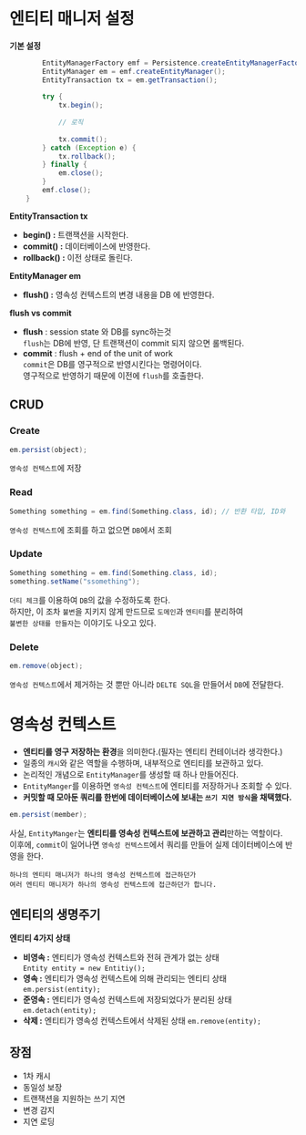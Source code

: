 # 엔티티 매니저 설정   
**기본 설정**  
```java
        EntityManagerFactory emf = Persistence.createEntityManagerFactory("hello");
        EntityManager em = emf.createEntityManager();
        EntityTransaction tx = em.getTransaction();
        
        try {
            tx.begin();
              
            // 로직  
              
            tx.commit();
        } catch (Exception e) {
            tx.rollback();
        } finally {
            em.close();
        }
        emf.close();
    }
```
**EntityTransaction tx**       
* **begin() :** 트랜잭션을 시작한다.   
* **commit() :** 데이터베이스에 반영한다.    
* **rollback() :** 이전 상태로 돌린다.     
  
**EntityManager em**     
* **flush() :** 영속성 컨텍스트의 변경 내용을 DB 에 반영한다.     
         
**flush vs commit**   
* **flush** : session state 와 DB를 sync하는것  
  `flush`는 DB에 반영, 단 트랜잭션이 commit 되지 않으면 롤백된다.  
* **commit** : flush + end of the unit of work    
  `commit`은 DB를 영구적으로 반영시킨다는 명령어이다.    
  영구적으로 반영하기 때문에 이전에 `flush`를 호출한다.        

## CRUD
### Create
```java
em.persist(object);
```
`영속성 컨텍스트`에 저장    
      
### Read
```java
Something something = em.find(Something.class, id); // 반환 타입, ID와 
```
`영속성 컨텍스트`에 조회를 하고 없으면 `DB`에서 조회      
      
### Update   
```java
Something something = em.find(Something.class, id);
something.setName("ssomething");
```     
`더티 체크`를 이용하여 `DB`의 값을 수정하도록 한다.      
하지만, 이 조차 `불변`을 지키지 않게 만드므로 `도메인`과 `엔티티`를 분리하여             
`불변한 상태를 만들자`는 이야기도 나오고 있다.         
     
### Delete   
```java   
em.remove(object);  
```
`영속성 컨텍스트`에서 제거하는 것 뿐만 아니라 `DELTE SQL`을 만들어서 `DB`에 전달한다.      

# 영속성 컨텍스트    
* **엔티티를 영구 저장하는 환경**을 의미한다.(필자는 엔티티 컨테이너라 생각한다.)           
* 일종의 `캐시`와 같은 역할을 수행하며, 내부적으로 엔티티를 보관하고 있다.              
* 논리적인 개념으로 `EntityManager`를 생성할 때 하나 만들어진다.        
* `EntityManger`를 이용하면 `영속성 컨텍스트`에 엔티티를 저장하거나 조회할 수 있다.       
* **커밋할 때 모아둔 쿼리를 한번에 데이터베이스에 보내는 `쓰기 지연 방식`을 채택했다.**     

```java
em.persist(member);    
```    
사실, `EntityManger`는 **엔티티를 영속성 컨텍스트에 보관하고 관리**만하는 역할이다.            
이후에, `commit`이 일어나면 `영속성 컨텍스트`에서 쿼리를 만들어 실제 데이터베이스에 반영을 한다.       
             
```   
하나의 엔티티 매니저가 하나의 영속성 컨텍스트에 접근하던가      
여러 엔티티 매니저가 하나의 영속성 컨텍스트에 접근하던가 합니다.    
``` 
  
## 엔티티의 생명주기
**엔티티 4가지 상태**

* **비영속 :** 엔티티가 영속성 컨텍스트와 전혀 관계가 없는 상태  
  `Entity entity = new Entitiy();`
* **영속 :** 엔티티가 영속성 컨텍스트에 의해 관리되는 엔티티 상태  
  `em.persist(entity);`
* **준영속 :** 엔티티가 영속성 컨텍스트에 저장되었다가 분리된 상태
  `em.detach(entity);`
* **삭제 :** 엔티티가 영속성 컨텍스트에서 삭제된 상태
  `em.remove(entity);`

## 장점
* 1차 캐시
* 동일성 보장
* 트랜잭션을 지원하는 쓰기 지연
* 변경 감지
* 지연 로딩
